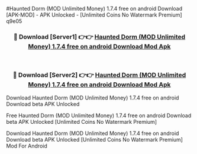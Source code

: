#Haunted Dorm (MOD Unlimited Money) 1.7.4 free on android Download [APK-MOD] - APK Unlocked - [Unlimited Coins No Watermark Premium] q9e05



<div align="center">

<h3>🔴 Download [Server1] 👉👉 <a href="https://momento.my/?title=Haunted_Dorm_(MOD_Unlimited_Money)_1.7.4_free_on_android_Download">Haunted Dorm (MOD Unlimited Money) 1.7.4 free on android Download Mod Apk</a></h3><br>

<h3>🔴 Download [Server2] 👉👉 <a href="https://momento.my/?title=Haunted_Dorm_(MOD_Unlimited_Money)_1.7.4_free_on_android_Download">Haunted Dorm (MOD Unlimited Money) 1.7.4 free on android Download Mod Apk</a></h3>
</div>



Download Haunted Dorm (MOD Unlimited Money) 1.7.4 free on android Download beta APK Unlocked

Free Haunted Dorm (MOD Unlimited Money) 1.7.4 free on android Download beta APK Unlocked [Unlimited Coins No Watermark Premium]

Download Haunted Dorm (MOD Unlimited Money) 1.7.4 free on android Download beta APK Unlocked [Unlimited Coins No Watermark Premium] Mod For Android
